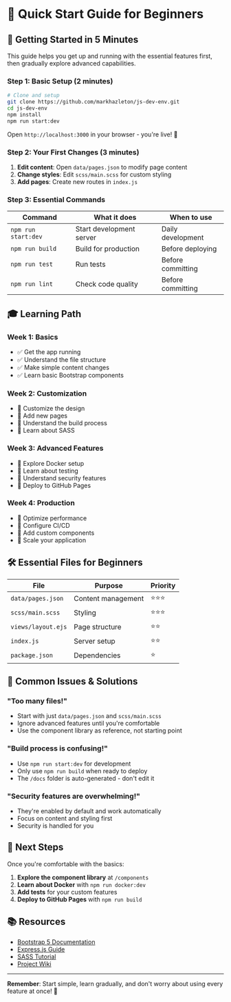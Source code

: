 # 🚀 Quick Start Guide for Beginners

## 🎯 **Getting Started in 5 Minutes**

This guide helps you get up and running with the essential features first, then gradually explore advanced capabilities.

### **Step 1: Basic Setup (2 minutes)**

```bash
# Clone and setup
git clone https://github.com/markhazleton/js-dev-env.git
cd js-dev-env
npm install
npm run start:dev
```

Open `http://localhost:3000` in your browser - you're live! 🎉

### **Step 2: Your First Changes (3 minutes)**

1. **Edit content**: Open `data/pages.json` to modify page content
2. **Change styles**: Edit `scss/main.scss` for custom styling
3. **Add pages**: Create new routes in `index.js`

### **Step 3: Essential Commands**

| Command | What it does | When to use |
|---------|-------------|-------------|
| `npm run start:dev` | Start development server | Daily development |
| `npm run build` | Build for production | Before deploying |
| `npm run test` | Run tests | Before committing |
| `npm run lint` | Check code quality | Before committing |

## 🎓 **Learning Path**

### **Week 1: Basics**

- ✅ Get the app running
- ✅ Understand the file structure
- ✅ Make simple content changes
- ✅ Learn basic Bootstrap components

### **Week 2: Customization**

- 🎯 Customize the design
- 🎯 Add new pages
- 🎯 Understand the build process
- 🎯 Learn about SASS

### **Week 3: Advanced Features**

- 🔧 Explore Docker setup
- 🔧 Learn about testing
- 🔧 Understand security features
- 🔧 Deploy to GitHub Pages

### **Week 4: Production**

- 🚀 Optimize performance
- 🚀 Configure CI/CD
- 🚀 Add custom components
- 🚀 Scale your application

## 🛠️ **Essential Files for Beginners**

| File | Purpose | Priority |
|------|---------|----------|
| `data/pages.json` | Content management | ⭐⭐⭐ |
| `scss/main.scss` | Styling | ⭐⭐⭐ |
| `views/layout.ejs` | Page structure | ⭐⭐ |
| `index.js` | Server setup | ⭐⭐ |
| `package.json` | Dependencies | ⭐ |

## 🚨 **Common Issues & Solutions**

### **"Too many files!"**

- Start with just `data/pages.json` and `scss/main.scss`
- Ignore advanced features until you're comfortable
- Use the component library as reference, not starting point

### **"Build process is confusing!"**

- Use `npm run start:dev` for development
- Only use `npm run build` when ready to deploy
- The `/docs` folder is auto-generated - don't edit it

### **"Security features are overwhelming!"**

- They're enabled by default and work automatically
- Focus on content and styling first
- Security is handled for you

## 🎯 **Next Steps**

Once you're comfortable with the basics:

1. **Explore the component library** at `/components`
2. **Learn about Docker** with `npm run docker:dev`
3. **Add tests** for your custom features
4. **Deploy to GitHub Pages** with `npm run build`

## 📚 **Resources**

- [Bootstrap 5 Documentation](https://getbootstrap.com/docs/5.3/)
- [Express.js Guide](https://expressjs.com/en/guide/routing.html)
- [SASS Tutorial](https://sass-lang.com/guide)
- [Project Wiki](https://github.com/markhazleton/js-dev-env/wiki)

---

**Remember**: Start simple, learn gradually, and don't worry about using every feature at once! 🚀
